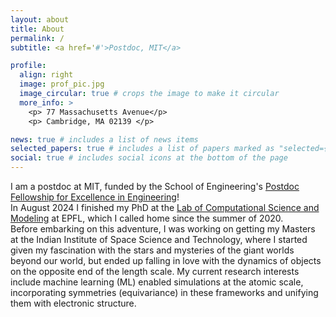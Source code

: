 ```yaml
---
layout: about
title: About
permalink: /
subtitle: <a href='#'>Postdoc, MIT</a> 

profile:
  align: right
  image: prof_pic.jpg
  image_circular: true # crops the image to make it circular
  more_info: >
    <p> 77 Massachusetts Avenue</p>
    <p> Cambridge, MA 02139 </p>

news: true # includes a list of news items
selected_papers: true # includes a list of papers marked as "selected={true}"
social: true # includes social icons at the bottom of the page
---
```


I am a postdoc at MIT, funded by the School of Engineering's [Postdoc Fellowship for Excellence in Engineering](https://engineering.mit.edu/the-mit-postdoctoral-fellowship-program-for-engineering-excellence/)! <br>
In August 2024 I finished my PhD at the [Lab of Computational Science and Modeling](https://cosmo.epfl.ch) at EPFL, which I called home since the summer of 2020. <br> Before embarking on this adventure, I was working on getting my Masters at the Indian Institute of Space Science and Technology, where I started given my fascination with the stars and mysteries of the giant worlds beyond our world, but ended up falling in love with the dynamics of objects on the opposite end of the length scale. My current research interests include machine learning (ML) enabled simulations at the atomic scale, incorporating symmetries (equivariance) in these frameworks and unifying them with electronic structure.

